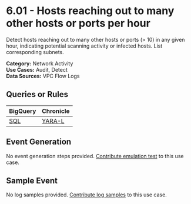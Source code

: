 # 6.01 - Hosts reaching out to many other hosts or ports per hour
Detect hosts reaching out to many other hosts or ports (> 10) in any given hour,
indicating potential scanning activity or infected hosts.
List corresponding subnets.


**Category:** Network Activity
</br>
**Use Cases:** Audit, Detect
</br>
**Data Sources:** VPC Flow Logs
</br>

## Queries or Rules
BigQuery | Chronicle |
--- | --- |
[SQL](../../sql/6_01_hosts_reaching_to_many_other_hosts_or_ports.sql) | [YARA-L](../../yaral/6_01_hosts_reaching_to_many_other_hosts_or_ports.yaral)

## Event Generation
No event generation steps provided. [Contribute emulation test](../../CONTRIBUTING.md) to this use case.

## Sample Event
No log samples provided. [Contribute log samples](../../CONTRIBUTING.md) to this use case.

